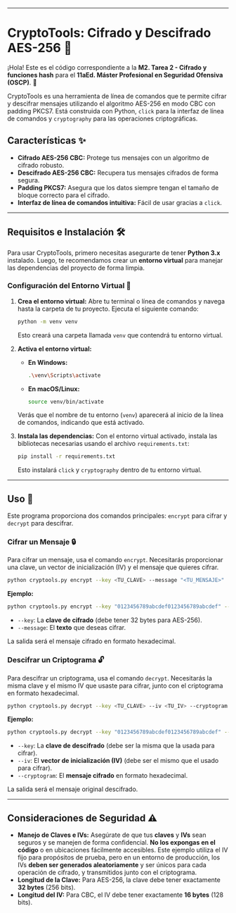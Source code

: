 -----

# CryptoTools: Cifrado y Descifrado AES-256 🔐

¡Hola\! Este es el código correspondiente a la **M2. Tarea 2 - Cifrado y funciones hash** para el **11aEd. Máster Profesional en Seguridad Ofensiva (OSCP)**. 🚀

CryptoTools es una herramienta de línea de comandos que te permite cifrar y descifrar mensajes utilizando el algoritmo AES-256 en modo CBC con padding PKCS7. Está construida con Python, `click` para la interfaz de línea de comandos y `cryptography` para las operaciones criptográficas.

## Características ✨

  * **Cifrado AES-256 CBC:** Protege tus mensajes con un algoritmo de cifrado robusto.
  * **Descifrado AES-256 CBC:** Recupera tus mensajes cifrados de forma segura.
  * **Padding PKCS7:** Asegura que los datos siempre tengan el tamaño de bloque correcto para el cifrado.
  * **Interfaz de línea de comandos intuitiva:** Fácil de usar gracias a `click`.

-----

## Requisitos e Instalación 🛠️

Para usar CryptoTools, primero necesitas asegurarte de tener **Python 3.x** instalado. Luego, te recomendamos crear un **entorno virtual** para manejar las dependencias del proyecto de forma limpia.

### Configuración del Entorno Virtual 🐍

1.  **Crea el entorno virtual:**
    Abre tu terminal o línea de comandos y navega hasta la carpeta de tu proyecto. Ejecuta el siguiente comando:

    ```bash
    python -m venv venv
    ```

    Esto creará una carpeta llamada `venv` que contendrá tu entorno virtual.

2. **Activa el entorno virtual:**

      * **En Windows:**
        ```bash
        .\venv\Scripts\activate
        ```
      * **En macOS/Linux:**
        ```bash
        source venv/bin/activate
        ```

    Verás que el nombre de tu entorno (`venv`) aparecerá al inicio de la línea de comandos, indicando que está activado.

3. **Instala las dependencias:**
    Con el entorno virtual activado, instala las bibliotecas necesarias usando el archivo `requirements.txt`:

    ```bash
    pip install -r requirements.txt
    ```

    Esto instalará `click` y `cryptography` dentro de tu entorno virtual.

-----

## Uso 🚀

Este programa proporciona dos comandos principales: `encrypt` para cifrar y `decrypt` para descifrar.

### Cifrar un Mensaje 🔒

Para cifrar un mensaje, usa el comando `encrypt`. Necesitarás proporcionar una clave, un vector de inicialización (IV) y el mensaje que quieres cifrar.

```bash
python cryptools.py encrypt --key <TU_CLAVE> --message "<TU_MENSAJE>"
```

**Ejemplo:**

```bash
python cryptools.py encrypt --key "0123456789abcdef0123456789abcdef" --message "Hola Mundo Secreto!"
```

  * `--key`: La **clave de cifrado** (debe tener 32 bytes para AES-256).
  * `--message`: El **texto** que deseas cifrar.

La salida será el mensaje cifrado en formato hexadecimal.

### Descifrar un Criptograma 🔓

Para descifrar un criptograma, usa el comando `decrypt`. Necesitarás la misma clave y el mismo IV que usaste para cifrar, junto con el criptograma en formato hexadecimal.

```bash
python cryptools.py decrypt --key <TU_CLAVE> --iv <TU_IV> --cryptogram <TU_CRIPTOGRAMA_HEX>
```

**Ejemplo:**

```bash
python cryptools.py decrypt --key "0123456789abcdef0123456789abcdef" --iv "abcdef9876543210" --cryptogram "E8B5C0D7A6F1E0C4B3A291807F6E5D4C3B2A19087766554433221100FFEE1122"
```

  * `--key`: La **clave de descifrado** (debe ser la misma que la usada para cifrar).
  * `--iv`: El **vector de inicialización (IV)** (debe ser el mismo que el usado para cifrar).
  * `--cryptogram`: El **mensaje cifrado** en formato hexadecimal.

La salida será el mensaje original descifrado.

-----

## Consideraciones de Seguridad ⚠️

  * **Manejo de Claves e IVs:** Asegúrate de que tus **claves** y **IVs** sean seguros y se manejen de forma confidencial. **No los expongas en el código** o en ubicaciones fácilmente accesibles. Este ejemplo utiliza el IV fijo para propósitos de prueba, pero en un entorno de producción, los IVs **deben ser generados aleatoriamente** y ser únicos para cada operación de cifrado, y transmitidos junto con el criptograma.
  * **Longitud de la Clave:** Para AES-256, la clave debe tener exactamente **32 bytes** (256 bits).
  * **Longitud del IV:** Para CBC, el IV debe tener exactamente **16 bytes** (128 bits).